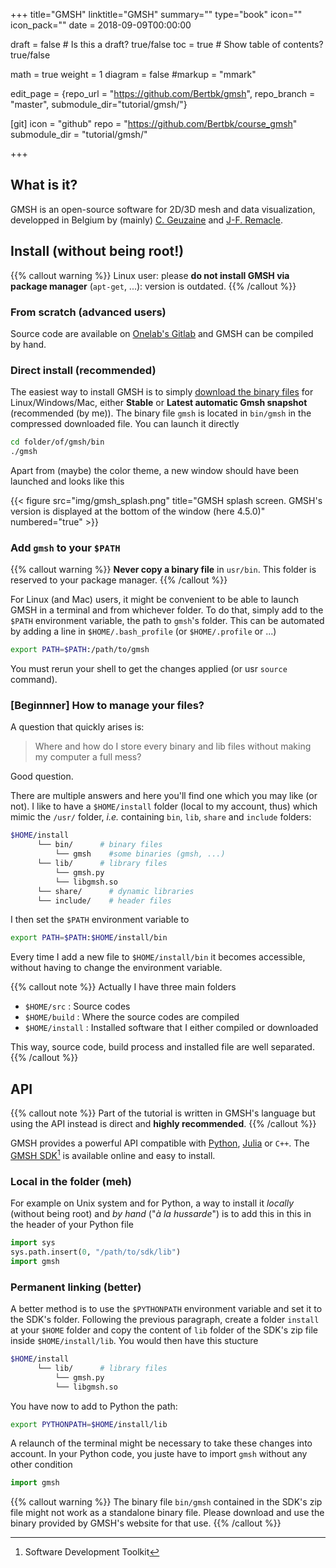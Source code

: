 +++
title="GMSH"
linktitle="GMSH"
summary=""
type="book"
icon=""
icon_pack=""
date = 2018-09-09T00:00:00

draft = false  # Is this a draft? true/false
toc = true  # Show table of contents? true/false

math = true
weight = 1
diagram = false
#markup = "mmark"

edit_page = {repo_url = "https://github.com/Bertbk/gmsh", repo_branch = "master", submodule_dir="tutorial/gmsh/"}

[git]
  icon = "github"
  repo = "https://github.com/Bertbk/course_gmsh"
  submodule_dir = "tutorial/gmsh/"

+++

## What is it?

GMSH is an open-source software for 2D/3D mesh and data visualization, developped in Belgium by (mainly) [C. Geuzaine](https://geuz.org) and [J-F. Remacle](https://perso.uclouvain.be/jean-francois.remacle/).

## Install (without being root!)

{{% callout warning %}}
Linux user: please **do not install GMSH via package manager** (`apt-get`, ...): version is outdated.
{{% /callout %}}


### From scratch (advanced users)

Source code are available on [Onelab's Gitlab](https://gitlab.onelab.info/gmsh/gmsh) and GMSH can be compiled by hand. 

### Direct install (recommended)

The easiest way to install GMSH is to simply [download the binary files](https://gmsh.info) for Linux/Windows/Mac, either **Stable** or **Latest automatic Gmsh snapshot** (recommended (by me)). The binary file `gmsh` is located in `bin/gmsh` in the compressed downloaded file. You can launch it directly
```bash
cd folder/of/gmsh/bin
./gmsh
```

Apart from (maybe) the color theme, a new window should have been launched and looks like this

{{< figure src="img/gmsh_splash.png" title="GMSH splash screen. GMSH's version is displayed at the bottom of the window (here 4.5.0)" numbered="true" >}}

### Add `gmsh` to your `$PATH`

{{% callout warning %}}
**Never copy a binary file** in `usr/bin`. This folder is reserved to your package manager.
{{% /callout %}}

For Linux (and Mac) users, it might be convenient to be able to launch GMSH in a terminal and from whichever folder. To do that, simply add to the `$PATH` environment variable, the path to `gmsh`'s folder. This can be automated by adding a line in `$HOME/.bash_profile` (or `$HOME/.profile` or ...)
```bash
export PATH=$PATH:/path/to/gmsh
```
You must rerun your shell to get the changes applied (or usr `source` command).

### [Beginnner] How to manage your files?

A question that quickly arises is:

> Where and how do I store every binary and lib files without making my computer a full mess?

Good question.

There are multiple answers and here you'll find one which you may like (or not). I like to have a `$HOME/install` folder (local to my account, thus) which mimic the `/usr/` folder, *i.e.* containing `bin`, `lib`, `share` and `include` folders:

```bash
$HOME/install
      └── bin/      # binary files
          └── gmsh    #some binaries (gmsh, ...)
      └── lib/      # library files
          └── gmsh.py
          └── libgmsh.so
      └── share/      # dynamic libraries
      └── include/    # header files
```
I then set the `$PATH` environment variable to
```bash
export PATH=$PATH:$HOME/install/bin
```
Every time I add a new file to `$HOME/install/bin` it becomes accessible, without having to change the environment variable.

{{% callout note %}}
Actually I have three main folders

- `$HOME/src` : Source codes
- `$HOME/build` : Where the source codes are compiled
- `$HOME/install` : Installed software that I either compiled or downloaded

This way, source code, build process and installed file are well separated.
{{% /callout %}}


## API

{{% callout note %}}
Part of the tutorial is written in GMSH's language but using the API instead is direct and **highly recommended**.
{{% /callout %}}

GMSH provides a powerful API compatible with [Python](https://www.python.org/), [Julia](https://julialang.org/) or `C++`.  The [GMSH SDK](http://gmsh.info/)[^1] is available online and easy to install. 

### Local in the folder (meh)

For example on Unix system and for Python, a way to install it *locally* (without being root) and *by hand* ("*à la hussarde*") is to add this in this in the header of your Python file

```python
import sys
sys.path.insert(0, "/path/to/sdk/lib")
import gmsh
```

### Permanent linking (better)

A better method is to use the `$PYTHONPATH` environment variable and set it to the SDK's folder. Following the previous paragraph, create a folder `install` at your `$HOME` folder and copy the content of `lib` folder of the SDK's zip file inside `$HOME/install/lib`. You would then have this stucture

```bash
$HOME/install
      └── lib/      # library files
          └── gmsh.py
          └── libgmsh.so
```
You have now to add to Python the path:

```bash
export PYTHONPATH=$HOME/install/lib
```

A relaunch of the terminal might be necessary to take these changes into account. In your Python code, you juste have to import `gmsh` without any other condition

```python
import gmsh
```

{{% callout warning %}}
The binary file `bin/gmsh` contained in the SDK's zip file might not work as a standalone binary file. Please download and use the binary provided by GMSH's website for that use.
{{% /callout %}}


[^1]: Software Development Toolkit

